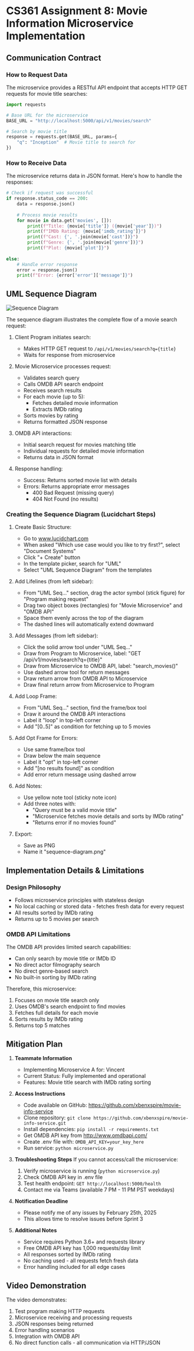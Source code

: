 # CS361 Assignment 8: Movie Information Microservice Implementation

## Communication Contract

### How to Request Data
The microservice provides a RESTful API endpoint that accepts HTTP GET requests for movie title searches:

```python
import requests

# Base URL for the microservice
BASE_URL = "http://localhost:5000/api/v1/movies/search"

# Search by movie title
response = requests.get(BASE_URL, params={
    "q": "Inception"  # Movie title to search for
})
```

### How to Receive Data
The microservice returns data in JSON format. Here's how to handle the responses:

```python
# Check if request was successful
if response.status_code == 200:
    data = response.json()
    
    # Process movie results
    for movie in data.get('movies', []):
        print(f"Title: {movie['title']} ({movie['year']})")
        print(f"IMDb Rating: {movie['imdb_rating']}")
        print(f"Cast: {', '.join(movie['cast'])}")
        print(f"Genre: {', '.join(movie['genre'])}")
        print(f"Plot: {movie['plot']}")
            
else:
    # Handle error response
    error = response.json()
    print(f"Error: {error['error']['message']}")
```

## UML Sequence Diagram
![Sequence Diagram](UML%20Sequnce%20Diagram.png)

The sequence diagram illustrates the complete flow of a movie search request:

1. Client Program initiates search:
   - Makes HTTP GET request to `/api/v1/movies/search?q={title}`
   - Waits for response from microservice

2. Movie Microservice processes request:
   - Validates search query
   - Calls OMDB API search endpoint
   - Receives search results
   - For each movie (up to 5):
     * Fetches detailed movie information
     * Extracts IMDb rating
   - Sorts movies by rating
   - Returns formatted JSON response

3. OMDB API interactions:
   - Initial search request for movies matching title
   - Individual requests for detailed movie information
   - Returns data in JSON format

4. Response handling:
   - Success: Returns sorted movie list with details
   - Errors: Returns appropriate error messages
     * 400 Bad Request (missing query)
     * 404 Not Found (no results)

### Creating the Sequence Diagram (Lucidchart Steps)

1. Create Basic Structure:
   - Go to www.lucidchart.com
   - When asked "Which use case would you like to try first?", select "Document Systems"
   - Click "+ Create" button
   - In the template picker, search for "UML"
   - Select "UML Sequence Diagram" from the templates

2. Add Lifelines (from left sidebar):
   - From "UML Seq..." section, drag the actor symbol (stick figure) for "Program making request"
   - Drag two object boxes (rectangles) for "Movie Microservice" and "OMDB API"
   - Space them evenly across the top of the diagram
   - The dashed lines will automatically extend downward

3. Add Messages (from left sidebar):
   - Click the solid arrow tool under "UML Seq..."
   - Draw from Program to Microservice, label: "GET /api/v1/movies/search?q={title}"
   - Draw from Microservice to OMDB API, label: "search_movies()"
   - Use dashed arrow tool for return messages
   - Draw return arrow from OMDB API to Microservice
   - Draw final return arrow from Microservice to Program

4. Add Loop Frame:
   - From "UML Seq..." section, find the frame/box tool
   - Draw it around the OMDB API interactions
   - Label it "loop" in top-left corner
   - Add "[0..5]" as condition for fetching up to 5 movies

5. Add Opt Frame for Errors:
   - Use same frame/box tool
   - Draw below the main sequence
   - Label it "opt" in top-left corner
   - Add "[no results found]" as condition
   - Add error return message using dashed arrow

6. Add Notes:
   - Use yellow note tool (sticky note icon)
   - Add three notes with:
     * "Query must be a valid movie title"
     * "Microservice fetches movie details and sorts by IMDb rating"
     * "Returns error if no movies found"

6. Export:
   - Save as PNG
   - Name it "sequence-diagram.png"

## Implementation Details & Limitations

### Design Philosophy
- Follows microservice principles with stateless design
- No local caching or stored data - fetches fresh data for every request
- All results sorted by IMDb rating
- Returns up to 5 movies per search

### OMDB API Limitations

The OMDB API provides limited search capabilities:
- Can only search by movie title or IMDb ID
- No direct actor filmography search
- No direct genre-based search
- No built-in sorting by IMDb rating

Therefore, this microservice:
1. Focuses on movie title search only
2. Uses OMDB's search endpoint to find movies
3. Fetches full details for each movie
4. Sorts results by IMDb rating
5. Returns top 5 matches

## Mitigation Plan

1. **Teammate Information**
   - Implementing Microservice A for: Vincent
   - Current Status: Fully implemented and operational
   - Features: Movie title search with IMDb rating sorting

2. **Access Instructions**
   - Code available on GitHub: https://github.com/xbenxspire/movie-info-service
   - Clone repository: `git clone https://github.com/xbenxspire/movie-info-service.git`
   - Install dependencies: `pip install -r requirements.txt`
   - Get OMDB API key from http://www.omdbapi.com/
   - Create .env file with: `OMDB_API_KEY=your_key_here`
   - Run service: `python microservice.py`

3. **Troubleshooting Steps**
   If you cannot access/call the microservice:
   1. Verify microservice is running (`python microservice.py`)
   2. Check OMDB API key in .env file
   3. Test health endpoint: `GET http://localhost:5000/health`
   4. Contact me via Teams (available 7 PM - 11 PM PST weekdays)

4. **Notification Deadline**
   - Please notify me of any issues by February 25th, 2025
   - This allows time to resolve issues before Sprint 3

5. **Additional Notes**
   - Service requires Python 3.6+ and requests library
   - Free OMDB API key has 1,000 requests/day limit
   - All responses sorted by IMDb rating
   - No caching used - all requests fetch fresh data
   - Error handling included for all edge cases

## Video Demonstration
The video demonstrates:
1. Test program making HTTP requests
2. Microservice receiving and processing requests
3. JSON responses being returned
4. Error handling scenarios
5. Integration with OMDB API
6. No direct function calls - all communication via HTTP/JSON
